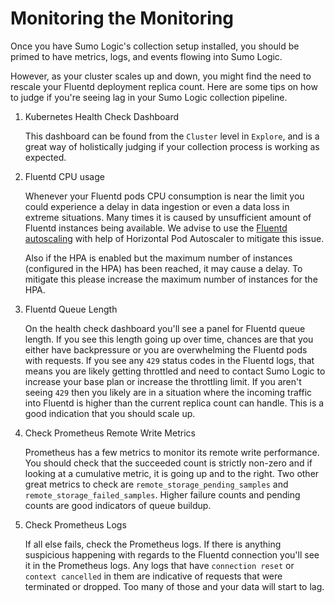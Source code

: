 # Monitoring the Monitoring

Once you have Sumo Logic's collection setup installed, you should be primed
to have metrics, logs, and events flowing into Sumo Logic.

However, as your cluster scales up and down, you might find the need to rescale
your Fluentd deployment replica count.
Here are some tips on how to judge if you're seeing lag in your Sumo Logic collection
pipeline.

1. Kubernetes Health Check Dashboard

    This dashboard can be found from the `Cluster` level in `Explore`, and is a great way
    of holistically judging if your collection process is working as expected.

1. Fluentd CPU usage

    Whenever your Fluentd pods CPU consumption is near the limit you could experience
    a delay in data ingestion or even a data loss in extreme situations. Many times it is
    caused by unsufficient amount of Fluentd instances being available. We advise to use the
    [Fluentd autoscaling](https://github.com/SumoLogic/sumologic-kubernetes-collection/blob/release-v2.5/deploy/docs/Best_Practices.md#fluentd-autoscaling)
    with help of Horizontal Pod Autoscaler to mitigate this issue.

    Also if the HPA is enabled but the maximum number of instances (configured in the HPA)
    has been reached, it may cause a delay.
    To mitigate this please increase the maximum number of instances for the HPA.

1. Fluentd Queue Length

    On the health check dashboard you'll see a panel for Fluentd queue length.
    If you see this length going up over time, chances are that you either have backpressure
    or you are overwhelming the Fluentd pods with requests.
    If you see any `429` status codes in the Fluentd logs, that means you are likely
    getting throttled and need to contact Sumo Logic to increase your base plan
    or increase the throttling limit.
    If you aren't seeing `429` then you likely are in a situation where the incoming traffic
    into Fluentd is higher than the current replica count can handle.
    This is a good indication that you should scale up.

1. Check Prometheus Remote Write Metrics

    Prometheus has a few metrics to monitor its remote write performance.
    You should check that the succeeded count is strictly non-zero and if looking at
    a cumulative metric, it is going up and to the right.
    Two other great metrics to check are `remote_storage_pending_samples` and `remote_storage_failed_samples`.
    Higher failure counts and pending counts are good indicators of queue buildup.

1. Check Prometheus Logs

    If all else fails, check the Prometheus logs.
    If there is anything suspicious happening with regards to the Fluentd connection
    you'll see it in the Prometheus logs.
    Any logs that have `connection reset` or `context cancelled` in them are indicative
    of requests that were terminated or dropped.
    Too many of those and your data will start to lag.
